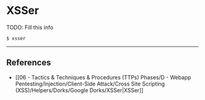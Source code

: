 # XSSer

TODO: Fill this info

```
$ xsser
```

---

## References

- [[06 - Tactics & Techniques & Procedures (TTPs) Phases/D - Webapp Pentesting/Injection/Client-Side Attack/Cross Site Scripting (XSS)/Helpers/Dorks/Google Dorks/XSSer|XSSer]]